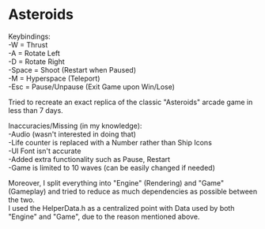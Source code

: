 # Asteroids  
Keybindings:  
-W = Thrust  
-A = Rotate Left  
-D = Rotate Right  
-Space = Shoot (Restart when Paused)  
-M = Hyperspace (Teleport)  
-Esc = Pause/Unpause (Exit Game upon Win/Lose)  

Tried to recreate an exact replica of the classic "Asteroids" arcade game in less than 7 days.  
  
Inaccuracies/Missing (in my knowledge):  
-Audio (wasn't interested in doing that)  
-Life counter is replaced with a Number rather than Ship Icons  
-UI Font isn't accurate  
-Added extra functionality such as Pause, Restart   
-Game is limited to 10 waves (can be easily changed if needed)  
  
Moreover, I split everything into "Engine" (Rendering) and "Game" (Gameplay) and tried to reduce as much dependencies as possible between the two.  
I used the HelperData.h as a centralized point with Data used by both "Engine" and "Game", due to the reason mentioned above.  
